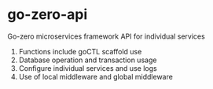 # go-zero-api
Go-zero microservices framework API for individual services 
1. Functions include goCTL scaffold use 
2. Database operation and transaction usage 
3. Configure individual services and use logs  
4. Use of local middleware and global middleware
